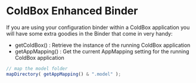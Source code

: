 # ColdBox Enhanced Binder
If you are using your configuration binder within a ColdBox application you will have some extra goodies in the Binder that come in very handy:

* getColdBox() : Retrieve the instance of the running ColdBox application
* getAppMapping() : Get the current AppMapping setting for the running ColdBox application

```javascript
// map the model folder
mapDirectory( getAppMapping() & ".model" );
```
